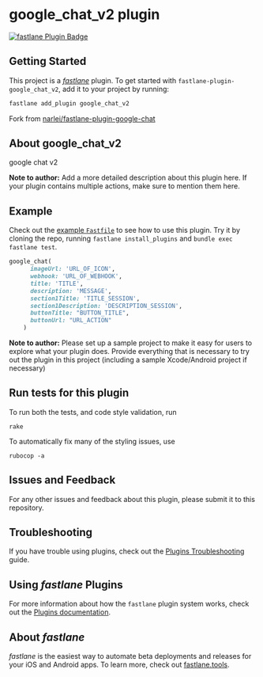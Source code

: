 # google_chat_v2 plugin

[![fastlane Plugin Badge](https://rawcdn.githack.com/fastlane/fastlane/master/fastlane/assets/plugin-badge.svg)](https://rubygems.org/gems/fastlane-plugin-google_chat_v2)

## Getting Started

This project is a [_fastlane_](https://github.com/fastlane/fastlane) plugin. To get started with `fastlane-plugin-google_chat_v2`, add it to your project by running:

```bash
fastlane add_plugin google_chat_v2
```

Fork from [narlei/fastlane-plugin-google-chat](https://github.com/narlei/fastlane-plugin-google-chat)

## About google_chat_v2

google chat v2

**Note to author:** Add a more detailed description about this plugin here. If your plugin contains multiple actions, make sure to mention them here.

## Example

Check out the [example `Fastfile`](fastlane/Fastfile) to see how to use this plugin. Try it by cloning the repo, running `fastlane install_plugins` and `bundle exec fastlane test`.

````ruby 
google_chat(
      imageUrl: 'URL_OF_ICON',
      webhook: 'URL_OF_WEBHOOK',
      title: 'TITLE',
      description: 'MESSAGE',
      section1Title: 'TITLE_SESSION',
      section1Description: 'DESCRIPTION_SESSION',
      buttonTitle: "BUTTON_TITLE",
      buttonUrl: "URL_ACTION"
    )
````

**Note to author:** Please set up a sample project to make it easy for users to explore what your plugin does. Provide everything that is necessary to try out the plugin in this project (including a sample Xcode/Android project if necessary)

## Run tests for this plugin

To run both the tests, and code style validation, run

```
rake
```

To automatically fix many of the styling issues, use
```
rubocop -a
```

## Issues and Feedback

For any other issues and feedback about this plugin, please submit it to this repository.

## Troubleshooting

If you have trouble using plugins, check out the [Plugins Troubleshooting](https://docs.fastlane.tools/plugins/plugins-troubleshooting/) guide.

## Using _fastlane_ Plugins

For more information about how the `fastlane` plugin system works, check out the [Plugins documentation](https://docs.fastlane.tools/plugins/create-plugin/).

## About _fastlane_

_fastlane_ is the easiest way to automate beta deployments and releases for your iOS and Android apps. To learn more, check out [fastlane.tools](https://fastlane.tools).
